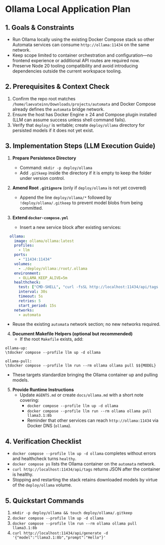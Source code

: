 # Ollama Local Application Plan

## 1. Goals & Constraints
- Run Ollama locally using the existing Docker Compose stack so other Automata services can consume `http://ollama:11434` on the same network.
- Keep scope limited to container orchestration and configuration—no frontend experience or additional API routes are required now.
- Preserve Node 20 tooling compatibility and avoid introducing dependencies outside the current workspace tooling.

## 2. Prerequisites & Context Check
1. Confirm the repo root matches `/home/laevateinn/Downloads/projects/automata` and Docker Compose already defines the `automata` bridge network.
2. Ensure the host has Docker Engine ≥ 24 and Compose plugin installed (LLM can assume success unless shell command fails).
3. Verify that `deploy/` is writable; create `deploy/ollama` directory for persisted models if it does not yet exist.

## 3. Implementation Steps (LLM Execution Guide)
1. **Prepare Persistence Directory**
   - Command: `mkdir -p deploy/ollama`
   - Add `.gitkeep` inside the directory if it is empty to keep the folder under version control.

2. **Amend Root `.gitignore`** (only if `deploy/ollama` is not yet covered)
   - Append the line `deploy/ollama/*` followed by `!deploy/ollama/.gitkeep` to prevent model blobs from being committed.

3. **Extend `docker-compose.yml`**
   - Insert a new service block after existing services:
```yaml
  ollama:
    image: ollama/ollama:latest
    profiles:
      - llm
    ports:
      - "11434:11434"
    volumes:
      - ./deploy/ollama:/root/.ollama
    environment:
      - OLLAMA_KEEP_ALIVE=5m
    healthcheck:
      test: ["CMD-SHELL", "curl -fsSL http://localhost:11434/api/tags || exit 1"]
      interval: 30s
      timeout: 5s
      retries: 5
      start_period: 15s
    networks:
      - automata
```
   - Reuse the existing `automata` network section; no new networks required.

4. **Document Makefile Helpers (optional but recommended)**
   - If the root `Makefile` exists, add:
```make
ollama-up:
\tdocker compose --profile llm up -d ollama

ollama-pull:
\tdocker compose --profile llm run --rm ollama ollama pull $${MODEL}
```
   - These targets standardize bringing the Ollama container up and pulling models.

5. **Provide Runtime Instructions**
   - Update `AGENTS.md` or create `docs/ollama.md` with a short note covering:
     - `docker compose --profile llm up -d ollama`
     - `docker compose --profile llm run --rm ollama ollama pull llama3.1:8b`
     - Reminder that other services can reach `http://ollama:11434` via Docker DNS (`ollama`).

## 4. Verification Checklist
- `docker compose --profile llm up -d ollama` completes without errors and healthcheck turns `healthy`.
- `docker compose ps` lists the Ollama container on the `automata` network.
- `curl http://localhost:11434/api/tags` returns JSON after the container is healthy.
- Stopping and restarting the stack retains downloaded models by virtue of the `deploy/ollama` volume.

## 5. Quickstart Commands
1. `mkdir -p deploy/ollama && touch deploy/ollama/.gitkeep`
2. `docker compose --profile llm up -d ollama`
3. `docker compose --profile llm run --rm ollama ollama pull llama3.1:8b`
4. `curl http://localhost:11434/api/generate -d '{"model":"llama3.1:8b","prompt":"Hello"}'`
